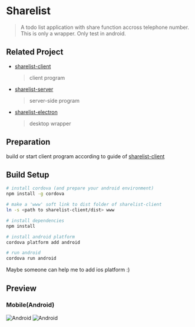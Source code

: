# Sharelist

> A todo list application with share function accross telephone number.
> This is only a wrapper.
> Only test in android.

## Related Project

* [sharelist-client](https://gitee.com/antipro/sharelist-client)
  > client program
* [sharelist-server](https://gitee.com/antipro/sharelist-server)
  > server-side program
* [sharelist-electron](https://gitee.com/antipro/sharelist-electron)
  > desktop wrapper

## Preparation

build or start client program according to guide of [sharelist-client](https://gitee.com/antipro/sharelist-client)

## Build Setup

``` bash
# install cordova (and prepare your android environment)
npm install -g cordova

# make a 'www' soft link to dist folder of sharelist-client
ln -s <path to sharelist-client/dist> www

# install dependencies
npm install

# install android platform
cordova platform add android

# run android
cordova run android
```
Maybe someone can help me to add ios platform :)

## Preview
### Mobile(Android)

![Android](http://onmdsye1w.bkt.clouddn.com/sharelist-cordova3.png)
![Android](http://onmdsye1w.bkt.clouddn.com/sharelist-cordova4.png)